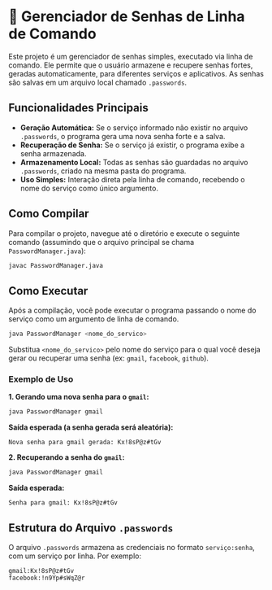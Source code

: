 # 🔐 Gerenciador de Senhas de Linha de Comando

Este projeto é um gerenciador de senhas simples, executado via linha de comando. Ele permite que o usuário armazene e recupere senhas fortes, geradas automaticamente, para diferentes serviços e aplicativos. As senhas são salvas em um arquivo local chamado `.passwords`.

## Funcionalidades Principais

- **Geração Automática:** Se o serviço informado não existir no arquivo `.passwords`, o programa gera uma nova senha forte e a salva.
- **Recuperação de Senha:** Se o serviço já existir, o programa exibe a senha armazenada.
- **Armazenamento Local:** Todas as senhas são guardadas no arquivo `.passwords`, criado na mesma pasta do programa.
- **Uso Simples:** Interação direta pela linha de comando, recebendo o nome do serviço como único argumento.

## Como Compilar

Para compilar o projeto, navegue até o diretório e execute o seguinte comando (assumindo que o arquivo principal se chama `PasswordManager.java`):

```bash
javac PasswordManager.java
```

## Como Executar

Após a compilação, você pode executar o programa passando o nome do serviço como um argumento de linha de comando.

```bash
java PasswordManager <nome_do_servico>
```

Substitua `<nome_do_servico>` pelo nome do serviço para o qual você deseja gerar ou recuperar uma senha (ex: `gmail`, `facebook`, `github`).

### Exemplo de Uso

**1. Gerando uma nova senha para o `gmail`:**
```bash
java PasswordManager gmail
```
**Saída esperada (a senha gerada será aleatória):**
```
Nova senha para gmail gerada: Kx!8sP@z#tGv
```

**2. Recuperando a senha do `gmail`:**
```bash
java PasswordManager gmail
```
**Saída esperada:**
```
Senha para gmail: Kx!8sP@z#tGv
```

## Estrutura do Arquivo `.passwords`

O arquivo `.passwords` armazena as credenciais no formato `serviço:senha`, com um serviço por linha. Por exemplo:

```
gmail:Kx!8sP@z#tGv
facebook:!n9Yp#sWqZ@r
```